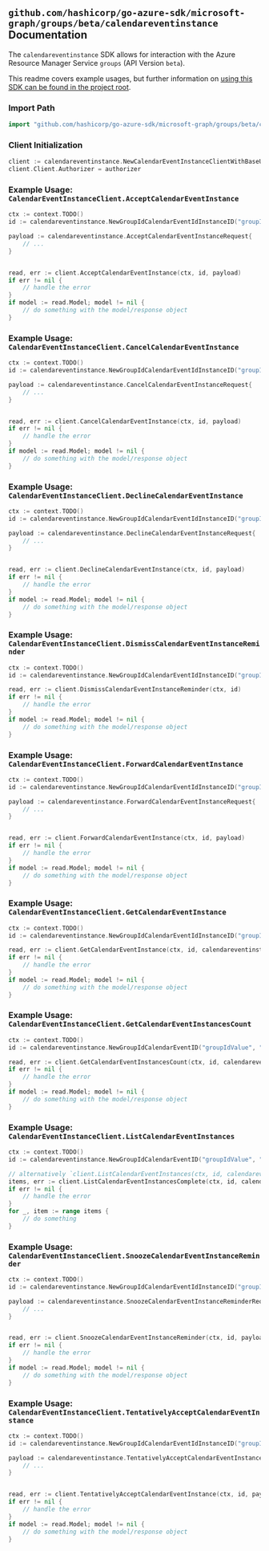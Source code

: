 
## `github.com/hashicorp/go-azure-sdk/microsoft-graph/groups/beta/calendareventinstance` Documentation

The `calendareventinstance` SDK allows for interaction with the Azure Resource Manager Service `groups` (API Version `beta`).

This readme covers example usages, but further information on [using this SDK can be found in the project root](https://github.com/hashicorp/go-azure-sdk/tree/main/docs).

### Import Path

```go
import "github.com/hashicorp/go-azure-sdk/microsoft-graph/groups/beta/calendareventinstance"
```


### Client Initialization

```go
client := calendareventinstance.NewCalendarEventInstanceClientWithBaseURI("https://management.azure.com")
client.Client.Authorizer = authorizer
```


### Example Usage: `CalendarEventInstanceClient.AcceptCalendarEventInstance`

```go
ctx := context.TODO()
id := calendareventinstance.NewGroupIdCalendarEventIdInstanceID("groupIdValue", "eventIdValue", "eventId1Value")

payload := calendareventinstance.AcceptCalendarEventInstanceRequest{
	// ...
}


read, err := client.AcceptCalendarEventInstance(ctx, id, payload)
if err != nil {
	// handle the error
}
if model := read.Model; model != nil {
	// do something with the model/response object
}
```


### Example Usage: `CalendarEventInstanceClient.CancelCalendarEventInstance`

```go
ctx := context.TODO()
id := calendareventinstance.NewGroupIdCalendarEventIdInstanceID("groupIdValue", "eventIdValue", "eventId1Value")

payload := calendareventinstance.CancelCalendarEventInstanceRequest{
	// ...
}


read, err := client.CancelCalendarEventInstance(ctx, id, payload)
if err != nil {
	// handle the error
}
if model := read.Model; model != nil {
	// do something with the model/response object
}
```


### Example Usage: `CalendarEventInstanceClient.DeclineCalendarEventInstance`

```go
ctx := context.TODO()
id := calendareventinstance.NewGroupIdCalendarEventIdInstanceID("groupIdValue", "eventIdValue", "eventId1Value")

payload := calendareventinstance.DeclineCalendarEventInstanceRequest{
	// ...
}


read, err := client.DeclineCalendarEventInstance(ctx, id, payload)
if err != nil {
	// handle the error
}
if model := read.Model; model != nil {
	// do something with the model/response object
}
```


### Example Usage: `CalendarEventInstanceClient.DismissCalendarEventInstanceReminder`

```go
ctx := context.TODO()
id := calendareventinstance.NewGroupIdCalendarEventIdInstanceID("groupIdValue", "eventIdValue", "eventId1Value")

read, err := client.DismissCalendarEventInstanceReminder(ctx, id)
if err != nil {
	// handle the error
}
if model := read.Model; model != nil {
	// do something with the model/response object
}
```


### Example Usage: `CalendarEventInstanceClient.ForwardCalendarEventInstance`

```go
ctx := context.TODO()
id := calendareventinstance.NewGroupIdCalendarEventIdInstanceID("groupIdValue", "eventIdValue", "eventId1Value")

payload := calendareventinstance.ForwardCalendarEventInstanceRequest{
	// ...
}


read, err := client.ForwardCalendarEventInstance(ctx, id, payload)
if err != nil {
	// handle the error
}
if model := read.Model; model != nil {
	// do something with the model/response object
}
```


### Example Usage: `CalendarEventInstanceClient.GetCalendarEventInstance`

```go
ctx := context.TODO()
id := calendareventinstance.NewGroupIdCalendarEventIdInstanceID("groupIdValue", "eventIdValue", "eventId1Value")

read, err := client.GetCalendarEventInstance(ctx, id, calendareventinstance.DefaultGetCalendarEventInstanceOperationOptions())
if err != nil {
	// handle the error
}
if model := read.Model; model != nil {
	// do something with the model/response object
}
```


### Example Usage: `CalendarEventInstanceClient.GetCalendarEventInstancesCount`

```go
ctx := context.TODO()
id := calendareventinstance.NewGroupIdCalendarEventID("groupIdValue", "eventIdValue")

read, err := client.GetCalendarEventInstancesCount(ctx, id, calendareventinstance.DefaultGetCalendarEventInstancesCountOperationOptions())
if err != nil {
	// handle the error
}
if model := read.Model; model != nil {
	// do something with the model/response object
}
```


### Example Usage: `CalendarEventInstanceClient.ListCalendarEventInstances`

```go
ctx := context.TODO()
id := calendareventinstance.NewGroupIdCalendarEventID("groupIdValue", "eventIdValue")

// alternatively `client.ListCalendarEventInstances(ctx, id, calendareventinstance.DefaultListCalendarEventInstancesOperationOptions())` can be used to do batched pagination
items, err := client.ListCalendarEventInstancesComplete(ctx, id, calendareventinstance.DefaultListCalendarEventInstancesOperationOptions())
if err != nil {
	// handle the error
}
for _, item := range items {
	// do something
}
```


### Example Usage: `CalendarEventInstanceClient.SnoozeCalendarEventInstanceReminder`

```go
ctx := context.TODO()
id := calendareventinstance.NewGroupIdCalendarEventIdInstanceID("groupIdValue", "eventIdValue", "eventId1Value")

payload := calendareventinstance.SnoozeCalendarEventInstanceReminderRequest{
	// ...
}


read, err := client.SnoozeCalendarEventInstanceReminder(ctx, id, payload)
if err != nil {
	// handle the error
}
if model := read.Model; model != nil {
	// do something with the model/response object
}
```


### Example Usage: `CalendarEventInstanceClient.TentativelyAcceptCalendarEventInstance`

```go
ctx := context.TODO()
id := calendareventinstance.NewGroupIdCalendarEventIdInstanceID("groupIdValue", "eventIdValue", "eventId1Value")

payload := calendareventinstance.TentativelyAcceptCalendarEventInstanceRequest{
	// ...
}


read, err := client.TentativelyAcceptCalendarEventInstance(ctx, id, payload)
if err != nil {
	// handle the error
}
if model := read.Model; model != nil {
	// do something with the model/response object
}
```
